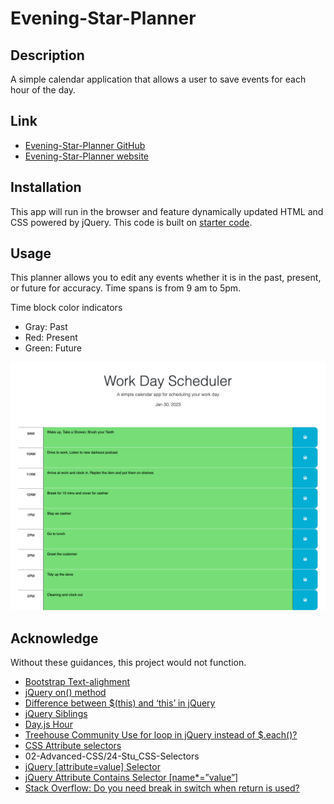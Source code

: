 # Evening-Star-Planner

## Description
A simple calendar application that allows a user to save events for each hour of the day.

## Link
* [Evening-Star-Planner GitHub](https://github.com/JeanSuw/evening-star-planner)
* [Evening-Star-Planner website](https://jeansuw.github.io/evening-star-planner/)

## Installation
This app will run in the browser and feature dynamically updated HTML and CSS powered by jQuery. This code is built on [starter code](https://github.com/coding-boot-camp/crispy-octo-meme).

## Usage
This planner allows you to edit any events whether it is in the past, present, or future for accuracy. Time spans is from 9 am to 5pm.

Time block color indicators
* Gray: Past
* Red: Present
* Green: Future

![WebsiteScreenshot](./Develop/Evening-Star-Planner.png)
## Acknowledge
Without these guidances, this project would not function.

* [Bootstrap Text-alighment](https://getbootstrap.com/docs/5.3/components/card/#text-alignment)
* [jQuery on() method](https://www.w3schools.com/jquery/event_on.asp)
* [Difference between $(this) and ‘this’ in jQuery](https://www.geeksforgeeks.org/difference-between-this-and-this-in-jquery/)
* [jQuery Siblings](https://www.w3schools.com/jquery/traversing_siblings.asp)
* [Day.js Hour](https://day.js.org/docs/en/get-set/hour)
* [Treehouse Community Use for loop in jQuery instead of $.each()?](https://teamtreehouse.com/community/use-for-loop-in-jquery-instead-of-each)
* [CSS Attribute selectors](https://developer.mozilla.org/en-US/docs/Web/CSS/Attribute_selectors)
* 02-Advanced-CSS/24-Stu_CSS-Selectors
* [jQuery [attribute=value] Selector](https://www.w3schools.com/jquery/sel_attribute_equal_value.asp)
* [jQuery Attribute Contains Selector [name*=”value”]](https://api.jquery.com/attribute-contains-selector/)
* [Stack Overflow: Do you need break in switch when return is used?](https://stackoverflow.com/questions/6330114/do-you-need-break-in-switch-when-return-is-used#:~:text=Yes%2C%20you%20can%20use%20return,return%20ends%20the%20function%20execution.)